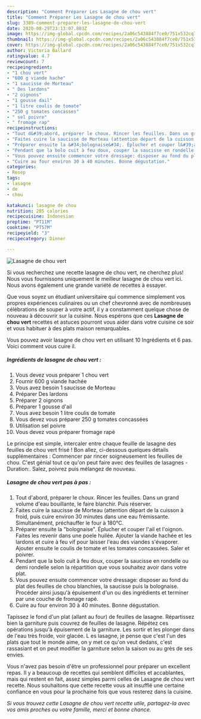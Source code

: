 ```yaml
---
description: "Comment Préparer Les Lasagne de chou vert"
title: "Comment Préparer Les Lasagne de chou vert"
slug: 3389-comment-preparer-les-lasagne-de-chou-vert
date: 2020-08-29T23:13:07.803Z
image: https://img-global.cpcdn.com/recipes/2a06c543884f7ce0/751x532cq70/lasagne-de-chou-vert-photo-principale-de-la-recette.jpg
thumbnail: https://img-global.cpcdn.com/recipes/2a06c543884f7ce0/751x532cq70/lasagne-de-chou-vert-photo-principale-de-la-recette.jpg
cover: https://img-global.cpcdn.com/recipes/2a06c543884f7ce0/751x532cq70/lasagne-de-chou-vert-photo-principale-de-la-recette.jpg
author: Victoria Ballard
ratingvalue: 4.7
reviewcount: 7
recipeingredient:
- "1 chou vert"
- "600 g viande hache"
- "1 saucisse de Morteau"
- " Des lardons"
- "2 oignons"
- "1 gousse dail"
- "1 litre coulis de tomate"
- "250 g tomates concasses"
- " sel poivre"
- " fromage rap"
recipeinstructions:
- "Tout d&#39;abord, préparer le choux. Rincer les feuilles. Dans un grand volume d&#39;eau bouillante, le faire blanchir. Puis réserver."
- "Faites cuire la saucisse de Morteau (attention départ de la cuisson à froid, puis cuire environ 30 minutes dans une eau frémissante. Simultanément, préchauffer le four à 180°C."
- "Préparer ensuite la &#34;bolognaise&#34;. Éplucher et couper l&#39;ail et l&#39;oignon. Faites les revenir dans une poele huilée. Ajouter la viande hachée et les lardons et cuire à feu vif pour laisser l&#39;eau des viandes s&#39;évaporer. Ajouter ensuite le coulis de tomate et les tomates concassées. Saler et poivrer."
- "Pendant que la bolo cuit à feu doux, couper la saucisse en rondelle ou demi rondelle selon la répartition que vous souhaitez avoir dans votre plat."
- "Vous pouvez ensuite commencer votre dressage: disposer au fond du plat des feuilles de chou blanchies, la saucisse puis la bolognaise. Procéder ainsi jusqu&#39;à épuisement d&#39;un ou des ingrédients et terminer par une couche de fromage rapé."
- "Cuire au four environ 30 à 40 minutes. Bonne dégustation."
categories:
- Resep
tags:
- lasagne
- de
- chou

katakunci: lasagne de chou 
nutrition: 285 calories
recipecuisine: Indonesian
preptime: "PT11M"
cooktime: "PT57M"
recipeyield: "3"
recipecategory: Dinner

---
```



![Lasagne de chou vert](https://img-global.cpcdn.com/recipes/2a06c543884f7ce0/751x532cq70/lasagne-de-chou-vert-photo-principale-de-la-recette.jpg)

Si vous recherchez une recette lasagne de chou vert, ne cherchez plus! Nous vous fournissons uniquement le meilleur lasagne de chou vert ici. Nous avons également une grande variété de recettes à essayer.

Que vous soyez un étudiant universitaire qui commence simplement vos propres expériences culinaires ou un chef chevronné avec de nombreuses célébrations de souper à votre actif, il y a constamment quelque chose de nouveau à découvrir sur la cuisine. Nous espérons que ces <strong> Lasagne de chou vert </strong> recettes et astuces pourront vous aider dans votre cuisine ce soir et vous habituer à des plats maison remarquables.

<!--inarticleads1-->

Vous pouvez avoir lasagne de chou vert en utilisant 10 Ingrédients et 6 pas. Voici comment vous cuire il.

##### Ingrédients de lasagne de chou vert :

1. Vous devez vous préparer 1 chou vert
1. Fournir 600 g viande hachée
1. Vous avez besoin 1 saucisse de Morteau
1. Préparer  Des lardons
1. Préparer 2 oignons
1. Préparer 1 gousse d&#39;ail
1. Vous avez besoin 1 litre coulis de tomate
1. Vous devez vous préparer 250 g tomates concassées
1. Utilisation  sel poivre
1. Vous devez vous préparer  fromage rapé


Le principe est simple, intercaler entre chaque feuille de lasagne des feuilles de chou vert frisé ! Bon allez, ci-dessous quelques détails supplémentaires : Commencer par rincer soigneusement les feuilles de chou. C&#39;est génial tout ce qu&#39;on peut faire avec des feuilles de lasagnes - Duration:. Salez, poivrez puis mélangez de nouveau. 

<!--inarticleads2-->

##### Lasagne de chou vert pas à pas :

1. Tout d&#39;abord, préparer le choux. Rincer les feuilles. Dans un grand volume d&#39;eau bouillante, le faire blanchir. Puis réserver.
1. Faites cuire la saucisse de Morteau (attention départ de la cuisson à froid, puis cuire environ 30 minutes dans une eau frémissante. Simultanément, préchauffer le four à 180°C.
1. Préparer ensuite la &#34;bolognaise&#34;. Éplucher et couper l&#39;ail et l&#39;oignon. Faites les revenir dans une poele huilée. Ajouter la viande hachée et les lardons et cuire à feu vif pour laisser l&#39;eau des viandes s&#39;évaporer. Ajouter ensuite le coulis de tomate et les tomates concassées. Saler et poivrer.
1. Pendant que la bolo cuit à feu doux, couper la saucisse en rondelle ou demi rondelle selon la répartition que vous souhaitez avoir dans votre plat.
1. Vous pouvez ensuite commencer votre dressage: disposer au fond du plat des feuilles de chou blanchies, la saucisse puis la bolognaise. Procéder ainsi jusqu&#39;à épuisement d&#39;un ou des ingrédients et terminer par une couche de fromage rapé.
1. Cuire au four environ 30 à 40 minutes. Bonne dégustation.


Tapissez le fond d&#39;un plat (allant au four) de feuilles de lasagne. Répartissez bien la garniture puis couvrez de feuilles de lasagne. Répétez ces opérations jusqu&#39;à épuisement de la garniture. Les sortir et les plonger dans de l&#39;eau très froide, voir glacée. L es lasagne, je pense que c&#39;est l&#39;un des plats que tout le monde aime, on y met ce qu&#39;on veut dedans, c&#39;est rassasiant et on peut modifier la garniture selon la saison ou au grès de ses envies. 

<!--inarticleads1-->

<p>
Vous n'avez pas besoin d'être un professionnel pour préparer un excellent repas. Il y a beaucoup de recettes qui semblent difficiles et accablantes, mais qui restent en fait, assez simples parmi celles de Lasagne de chou vert recette. Nous souhaitons que cette recette vous ait insufflé une certaine confiance en vous pour la prochaine fois que vous resterez dans la cuisine.
</p>

<p>
<i>Si vous trouvez cette Lasagne de chou vert recette utile, partagez-la avec vos amis proches ou votre famille, merci et bonne chance.</i>
</p>
